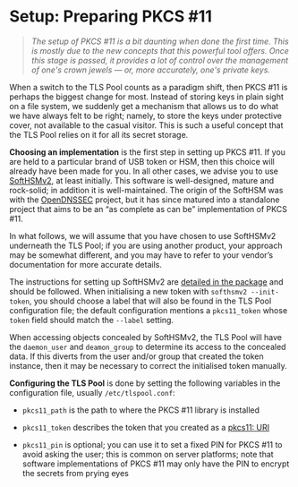 Setup: Preparing PKCS \#11
==========================

>   *The setup of PKCS \#11 is a bit daunting when done the first time. This is
>   mostly due to the new concepts that this powerful tool offers. Once this
>   stage is passed, it provides a lot of control over the management of one's
>   crown jewels — or, more accurately, one's private keys.*

When a switch to the TLS Pool counts as a paradigm shift, then PKCS \#11 is
perhaps the biggest change for most. Instead of storing keys in plain sight on a
file system, we suddenly get a mechanism that allows us to do what we have
always felt to be right; namely, to store the keys under protective cover, not
available to the casual visitor. This is such a useful concept that the TLS Pool
relies on it for all its secret storage.

**Choosing an implementation** is the first step in setting up PKCS \#11. If you
are held to a particular brand of USB token or HSM, then this choice will
already have been made for you. In all other cases, we advise you to use
[SoftHSMv2](https://github.com/opendnssec/SoftHSMv2), at least initially. This
software is well-designed, mature and rock-solid; in addition it is
well-maintained. The origin of the SoftHSM was with the
[OpenDNSSEC](https://github.com/opendnssec/opendnssec) project, but it has since
matured into a standalone project that aims to be an “as complete as can be”
implementation of PKCS \#11.

In what follows, we will assume that you have chosen to use SoftHSMv2 underneath
the TLS Pool; if you are using another product, your approach may be somewhat
different, and you may have to refer to your vendor’s documentation for more
accurate details.

The instructions for setting up SoftHSMv2 are [detailed in the
package](https://github.com/opendnssec/SoftHSMv2/blob/develop/README.md) and
should be followed. When initialising a new token with `softhsmv2 --init-token`,
you should choose a label that will also be found in the TLS Pool configuration
file; the default configuration mentions a `pkcs11_token` whose `token` field
should match the `--label` setting.

When accessing objects concealed by SoftHSMv2, the TLS Pool will have the
`daemon_user` and `deamon_group` to determine its access to the concealed data.
If this diverts from the user and/or group that created the token instance, then
it may be necessary to correct the initialised token manually.

**Configuring the TLS Pool** is done by setting the following variables in the
configuration file, usually `/etc/tlspool.conf`:

-   `pkcs11_path` is the path to where the PKCS \#11 library is installed

-   `pkcs11_token` describes the token that you created as a [pkcs11:
    URI](https://tools.ietf.org/html/rfc7512)

-   `pkcs11_pin` is optional; you can use it to set a fixed PIN for PKCS \#11 to
    avoid asking the user; this is common on server platforms; note that
    software implementations of PKCS \#11 may only have the PIN to encrypt the
    secrets from prying eyes

 
